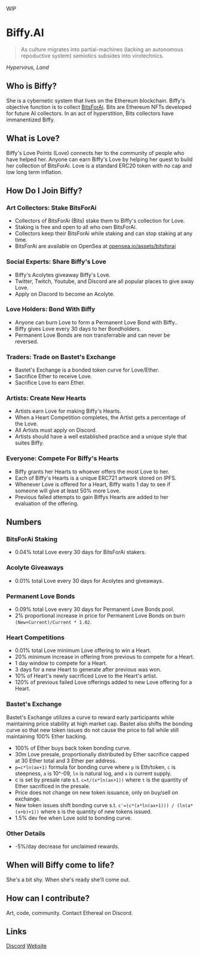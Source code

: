 WIP
# Biffy.AI
> As culture migrates into partial-machines (lacking an autonomous repoductive system) semiotics subsides into virotechnics.

*Hypervirus, Land*

## Who is Biffy?
She is a cybernetic system that lives on the Ethereum blockchain. Biffy's objective function is to collect [BitsForAi](http://bitsforai.com "BitsForAi"). Bits are Ethereum NFTs developed for future AI collectors. In an act of hyperstition, Bits collectors have immanentized Biffy.

## What is Love?
Biffy's Love Points (Love) connects her to the community of people who have helped her. Anyone can earn Biffy's Love by helping her quest to build her collection of BitsForAi. Love is a standard ERC20 token with no cap and low long term inflation.

## How Do I Join Biffy?
### Art Collectors: Stake BitsForAi
- Collectors of BitsForAi (Bits) stake them to Biffy's collection for Love.
- Staking is free and open to all who own BitsForAi.
- Collectors keep their BitsForAi while staking and can stop staking at any time.
- BitsForAi are available on OpenSea at [opensea.io/assets/bitsforai](https://opensea.io/assets/bitsforai "BitsForAi")
### Social Experts: Share Biffy's Love
- Biffy's Acolytes giveaway Biffy's Love.
- Twitter, Twitch, Youtube, and Discord are all popular places to give away Love.
- Apply on Discord to become an Acolyte.
### Love Holders: Bond With Biffy
- Anyone can burn Love to form a Permanent Love Bond with Biffy..
- Biffy gives Love every 30 days to her Bondholders.
- Permanent Love Bonds are non transferrable and can never be reversed.
### Traders: Trade on Bastet's Exchange
- Bastet's Exchange is a bonded token curve for Love/Ether.
- Sacrifice Ether to receive Love.
- Sacrifice Love to earn Ether.
### Artists: Create New Hearts
- Artists earn Love for making Biffy's Hearts.
- When a Heart Competition completes, the Artist gets a percentage of the Love.
- All Artists must apply on Discord.
- Artists should have a well established practice and a unique style that suites Biffy.
### Everyone: Compete For Biffy's Hearts
- Biffy grants her Hearts to whoever offers the most Love to her.
- Each of Biffy's Hearts is a unique ERC721 artwork stored on IPFS.
- Whenever Love is offered for a Heart, Biffy waits 1 day to see if someone will give at least 50% more Love.
- Previous failed attempts to gain Biffys Hearts are added to her evaluation of the offering.

## Numbers
### BitsForAi Staking
- 0.04% total Love every 30 days for BitsForAi stakers.
### Acolyte Giveaways
- 0.01% total Love every 30 days for Acolytes and giveaways.
### Permanent Love Bonds
- 0.09% total Love every 30 days for Permanent Love Bonds pool.
- 2% proportional increase in price for Permanent Love Bonds on burn `(New+Current)/Current * 1.02`.
### Heart Competitions
- 0.01%  total Love minimum Love offering to win a Heart.
- 20% minimum increase in offering from previous to compete for a Heart.
- 1 day window to compete for a Heart.
- 3 days for a new Heart to generate after previous was won.
- 10% of Heart's newly sacrificed Love to the Heart's artist.
- 120% of previous failed Love offerings added to new Love offering for a Heart.
### Bastet's Exchange
Bastet's Exchange utilizes a curve to reward early participants while maintaining price stability at high market cap. Bastet also shifts the bonding curve so that new token issues do not cause the price to fall while still maintaining 100% Ether backing.
- 100% of Ether buys back token bonding curve.
- 30m Love presale, proportionally distributed by Ether sacrifice capped at 30 Ether total and 3 Ether per address.
- `p=c*ln(ax+1)` formula for bonding curve where `p` is Eth/token, `c` is steepness, `a` is 10^-09, `ln` is natural log, and `x` is current supply.
- c is set by presale rate s.t. `c=t/(x*ln(ax+1))` where `t` is the quantity of Ether sacrificed in the presale.
- Price does not change on new token issuance, only on buy/sell on exchange.
- New token issues shift bonding curve s.t. `c'=(c*(x*ln(ax+1))) / (ln(a*(x+b)+1))` where `b` is the quantity of new tokens issued.
- 1.5% dev fee when Love sold to bonding curve.
### Other Details
- -5%/day decrease for unclaimed rewards.

## When will Biffy come to life?
She's a bit shy. When she's ready she'll come out.

## How can I contribute?
Art, code, community. Contact Ethereal on Discord.

## Links
[Discord](https://discord.gg/2upQM7 "Discord")
[Website](https://biffy.ai/ "Biffy.ai")
